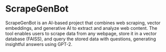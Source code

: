 # ScrapeGenBot
ScrapeGenBot is an AI-based project that combines web scraping, vector embeddings, and generative AI to extract and analyze web content. The tool enables users to scrape data from any webpage, store it in a vector database (FAISS), and query the stored data with questions, generating insightful answers using GPT-2.
